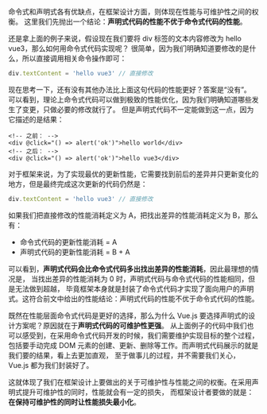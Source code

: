 命令式和声明式各有优缺点，在框架设计方面，则体现在性能与可维护性之间的权衡。
这里我们先抛出一个结论：**声明式代码的性能不优于命令式代码的性能**。

还是拿上面的例子来说，假设现在我们要将 div 标签的文本内容修改为 hello vue3，那么如何用命令式代码实现呢？
很简单，因为我们明确知道要修改的是什么，所以直接调用相关命令操作即可：

```js
div.textContent = 'hello vue3' // 直接修改
```

现在思考一下，还有没有其他办法比上面这句代码的性能更好？答案是“没有”。
可以看到，理论上命令式代码可以做到极致的性能优化，因为我们明确知道哪些发生了变更，只做必要的修改就行了。
但是声明式代码不一定能做到这一点，因为它描述的是结果：

```vue
<!-- 之前： -->
<div @click="() => alert('ok')">hello world</div>
<!-- 之后： -->
<div @click="() => alert('ok')">hello vue3</div>
```

对于框架来说，为了实现最优的更新性能，它需要找到前后的差异并只更新变化的地方，但是最终完成这次更新的代码仍然是：

```js
div.textContent = 'hello vue3' // 直接修改
```

如果我们把直接修改的性能消耗定义为 A，把找出差异的性能消耗定义为 B，那么有：

- 命令式代码的更新性能消耗 = A
- 声明式代码的更新性能消耗 = B + A

可以看到，**声明式代码会比命令式代码多出找出差异的性能消耗**，因此最理想的情况是，
当找出差异的性能消耗为 0 时，声明式代码与命令式代码的性能相同，但是无法做到超越，
毕竟框架本身就是封装了命令式代码才实现了面向用户的声明式。这符合前文中给出的性能结论：声明式代码的性能不优于命令式代码的性能。

既然在性能层面命令式代码是更好的选择，那么为什么 Vue.js 要选择声明式的设计方案呢？原因就在于**声明式代码的可维护性更强**。
从上面例子的代码中我们也可以感受到，在采用命令式代码开发的时候，我们需要维护实现目标的整个过程，
包括要手动完成 DOM 元素的创建、更新、删除等工作。而声明式代码展示的就是我们要的结果，看上去更加直观，
至于做事儿的过程，并不需要我们关心，Vue.js 都为我们封装好了。

这就体现了我们在框架设计上要做出的关于可维护性与性能之间的权衡。在采用声明式提升可维护性的同时，性能就会有一定的损失，
而框架设计者要做的就是：**在保持可维护性的同时让性能损失最小化**。
